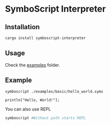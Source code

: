 # SymboScript Interpreter

## Installation

```bash
cargo install symboscript-interpreter
```

## Usage

Check the [examples](../examples/) folder.

## Example

```bash
symboscript ./examples/basic/hello_world.syms
```

```syms
println["Hello, World!"];
```

You can also use REPL

```bash
symboscript #Without path starts REPL
```
